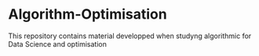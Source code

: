 # Algorithm-Optimisation

This repository contains material developped when studyng algorithmic for Data Science and optimisation
